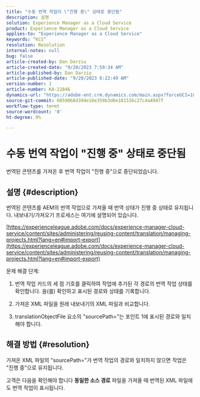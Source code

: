```yaml
---
title: "수동 번역 작업이 \"진행 중\" 상태로 중단됨"
description: 설명
solution: Experience Manager as a Cloud Service
product: Experience Manager as a Cloud Service
applies-to: "Experience Manager as a Cloud Service"
keywords: “KCS”
resolution: Resolution
internal-notes: null
bug: false
article-created-by: Dan Darziu
article-created-date: "9/20/2023 7:59:34 AM"
article-published-by: Dan Darziu
article-published-date: "9/20/2023 8:22:49 AM"
version-number: 1
article-number: KA-22846
dynamics-url: "https://adobe-ent.crm.dynamics.com/main.aspx?forceUCI=1&pagetype=entityrecord&etn=knowledgearticle&id=455685a1-8b57-ee11-be6f-6045bd006079"
source-git-commit: 08590b8d394e18e359b3d0e181536c27c4a4947f
workflow-type: tm+mt
source-wordcount: '0'
ht-degree: 0%

---
```


# 수동 번역 작업이 &quot;진행 중&quot; 상태로 중단됨


번역된 콘텐츠를 가져온 후 번역 작업이 &quot;진행 중&quot;으로 중단되었습니다.

## 설명 {#description}


번역된 콘텐츠를 AEM의 번역 작업으로 가져올 때 번역 상태가 진행 중 상태로 유지됩니다. 내보내기/가져오기 프로세스는 여기에 설명되어 있습니다.

[https://experienceleague.adobe.com/docs/experience-manager-cloud-service/content/sites/administering/reusing-content/translation/managing-projects.html?lang=en#import-export](https://experienceleague.adobe.com/docs/experience-manager-cloud-service/content/sites/administering/reusing-content/translation/managing-projects.html?lang=en#import-export)



문제 해결 단계:

1. 번역 작업 카드의 세 점 기호를 클릭하여 작업에 추가된 각 경로의 번역 작업 상태를 확인합니다. 을(를) 확인하고 표시된 경로와 상태를 기록합니다.

2. 가져온 XML 파일을 원래 내보내기의 XML 파일과 비교합니다.

3. translationObjectFile 요소의 &quot;sourcePath=&quot;는 포인트 1에 표시된 경로와 일치해야 합니다.




## 해결 방법 {#resolution}


가져온 XML 파일의 &quot;sourcePath=&quot;가 번역 작업의 경로와 일치하지 않으면 작업은 &quot;진행 중&quot;으로 유지됩니다.

고객은 다음을 확인해야 합니다 <b>동일한 소스 경로</b> 파일을 가져올 때 번역된 XML 파일에도 번역 작업이 표시됩니다.
